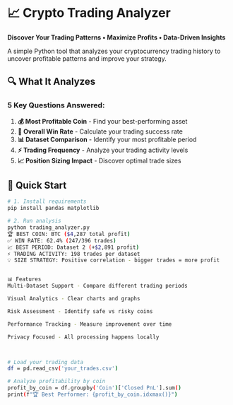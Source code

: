 # 📈 Crypto Trading Analyzer

**Discover Your Trading Patterns • Maximize Profits • Data-Driven Insights**

A simple Python tool that analyzes your cryptocurrency trading history to uncover profitable patterns and improve your strategy.

## 🔍 What It Analyzes

### 5 Key Questions Answered:

1. **💰 Most Profitable Coin** - Find your best-performing asset
2. **🎯 Overall Win Rate** - Calculate your trading success rate  
3. **📊 Dataset Comparison** - Identify your most profitable period
4. **⚡ Trading Frequency** - Analyze your trading activity levels
5. **📈 Position Sizing Impact** - Discover optimal trade sizes

## 🚀 Quick Start

```bash
# 1. Install requirements
pip install pandas matplotlib

# 2. Run analysis
python trading_analyzer.py
🏆 BEST COIN: BTC ($4,287 total profit)
✅ WIN RATE: 62.4% (247/396 trades)
📈 BEST PERIOD: Dataset 2 (+$2,891 profit)
⚡ TRADING ACTIVITY: 198 trades per dataset
💡 SIZE STRATEGY: Positive correlation - bigger trades = more profit


📊 Features
Multi-Dataset Support - Compare different trading periods

Visual Analytics - Clear charts and graphs

Risk Assessment - Identify safe vs risky coins

Performance Tracking - Measure improvement over time

Privacy Focused - All processing happens locally



# Load your trading data
df = pd.read_csv('your_trades.csv')

# Analyze profitability by coin
profit_by_coin = df.groupby('Coin')['Closed PnL'].sum()
print(f"🏆 Best Performer: {profit_by_coin.idxmax()}")

